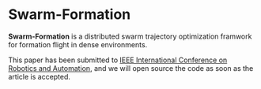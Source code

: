 # Swarm-Formation

**Swarm-Formation** is a distributed swarm trajectory optimization framwork for formation flight in dense environments.

This paper has been submitted to [IEEE International Conference on Robotics and Automation](https://www.icra2022.org/), and we will open source the code as soon as the article is accepted.

